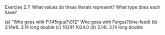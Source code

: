 Exercise 2.7: What values do these literals represent?
What type does each have?

(a) "Who goes with F\145rgus?\012"
Who goes with Fergus?(line-feed)
(b) 3.14e1L
3.14 long double
(c) 1024f
1024.0
(d) 3.14L
3.14 long double
